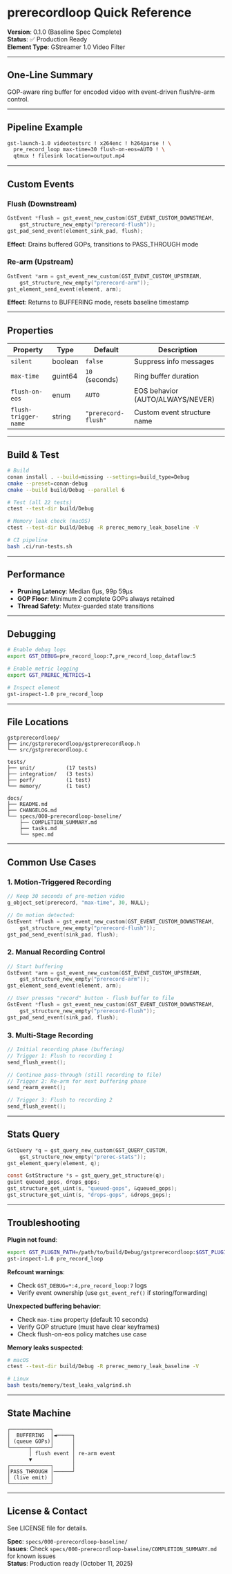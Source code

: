 # prerecordloop Quick Reference

**Version**: 0.1.0 (Baseline Spec Complete)  
**Status**: ✅ Production Ready  
**Element Type**: GStreamer 1.0 Video Filter  

---

## One-Line Summary
GOP-aware ring buffer for encoded video with event-driven flush/re-arm control.

---

## Pipeline Example

```bash
gst-launch-1.0 videotestsrc ! x264enc ! h264parse ! \
  pre_record_loop max-time=30 flush-on-eos=AUTO ! \
  qtmux ! filesink location=output.mp4
```

---

## Custom Events

### Flush (Downstream)
```c
GstEvent *flush = gst_event_new_custom(GST_EVENT_CUSTOM_DOWNSTREAM,
    gst_structure_new_empty("prerecord-flush"));
gst_pad_send_event(element_sink_pad, flush);
```
**Effect**: Drains buffered GOPs, transitions to PASS_THROUGH mode

### Re-arm (Upstream)
```c
GstEvent *arm = gst_event_new_custom(GST_EVENT_CUSTOM_UPSTREAM,
    gst_structure_new_empty("prerecord-arm"));
gst_element_send_event(element, arm);
```
**Effect**: Returns to BUFFERING mode, resets baseline timestamp

---

## Properties

| Property | Type | Default | Description |
|----------|------|---------|-------------|
| `silent` | boolean | `false` | Suppress info messages |
| `max-time` | guint64 | `10` (seconds) | Ring buffer duration |
| `flush-on-eos` | enum | `AUTO` | EOS behavior (AUTO/ALWAYS/NEVER) |
| `flush-trigger-name` | string | `"prerecord-flush"` | Custom event structure name |

---

## Build & Test

```bash
# Build
conan install . --build=missing --settings=build_type=Debug
cmake --preset=conan-debug
cmake --build build/Debug --parallel 6

# Test (all 22 tests)
ctest --test-dir build/Debug

# Memory leak check (macOS)
ctest --test-dir build/Debug -R prerec_memory_leak_baseline -V

# CI pipeline
bash .ci/run-tests.sh
```

---

## Performance

- **Pruning Latency**: Median 6µs, 99p 59µs
- **GOP Floor**: Minimum 2 complete GOPs always retained
- **Thread Safety**: Mutex-guarded state transitions

---

## Debugging

```bash
# Enable debug logs
export GST_DEBUG=pre_record_loop:7,pre_record_loop_dataflow:5

# Enable metric logging
export GST_PREREC_METRICS=1

# Inspect element
gst-inspect-1.0 pre_record_loop
```

---

## File Locations

```
gstprerecordloop/
├── inc/gstprerecordloop/gstprerecordloop.h
└── src/gstprerecordloop.c

tests/
├── unit/          (17 tests)
├── integration/   (3 tests)
├── perf/          (1 test)
└── memory/        (1 test)

docs/
├── README.md
├── CHANGELOG.md
└── specs/000-prerecordloop-baseline/
    ├── COMPLETION_SUMMARY.md
    ├── tasks.md
    └── spec.md
```

---

## Common Use Cases

### 1. Motion-Triggered Recording
```c
// Keep 30 seconds of pre-motion video
g_object_set(prerecord, "max-time", 30, NULL);

// On motion detected:
GstEvent *flush = gst_event_new_custom(GST_EVENT_CUSTOM_DOWNSTREAM,
    gst_structure_new_empty("prerecord-flush"));
gst_pad_send_event(sink_pad, flush);
```

### 2. Manual Recording Control
```c
// Start buffering
GstEvent *arm = gst_event_new_custom(GST_EVENT_CUSTOM_UPSTREAM,
    gst_structure_new_empty("prerecord-arm"));
gst_element_send_event(element, arm);

// User presses "record" button - flush buffer to file
GstEvent *flush = gst_event_new_custom(GST_EVENT_CUSTOM_DOWNSTREAM,
    gst_structure_new_empty("prerecord-flush"));
gst_pad_send_event(sink_pad, flush);
```

### 3. Multi-Stage Recording
```c
// Initial recording phase (buffering)
// Trigger 1: Flush to recording 1
send_flush_event();

// Continue pass-through (still recording to file)
// Trigger 2: Re-arm for next buffering phase
send_rearm_event();

// Trigger 3: Flush to recording 2
send_flush_event();
```

---

## Stats Query

```c
GstQuery *q = gst_query_new_custom(GST_QUERY_CUSTOM,
    gst_structure_new_empty("prerec-stats"));
gst_element_query(element, q);

const GstStructure *s = gst_query_get_structure(q);
guint queued_gops, drops_gops;
gst_structure_get_uint(s, "queued-gops", &queued_gops);
gst_structure_get_uint(s, "drops-gops", &drops_gops);
```

---

## Troubleshooting

**Plugin not found**:
```bash
export GST_PLUGIN_PATH=/path/to/build/Debug/gstprerecordloop:$GST_PLUGIN_PATH
gst-inspect-1.0 pre_record_loop
```

**Refcount warnings**:
- Check `GST_DEBUG=*:4,pre_record_loop:7` logs
- Verify event ownership (use `gst_event_ref()` if storing/forwarding)

**Unexpected buffering behavior**:
- Check `max-time` property (default 10 seconds)
- Verify GOP structure (must have clear keyframes)
- Check flush-on-eos policy matches use case

**Memory leaks suspected**:
```bash
# macOS
ctest --test-dir build/Debug -R prerec_memory_leak_baseline -V

# Linux
bash tests/memory/test_leaks_valgrind.sh
```

---

## State Machine

```
┌─────────────┐
│  BUFFERING  │◄─────┐
│ (queue GOPs)│      │
└──────┬──────┘      │
       │ flush event │ re-arm event
       ▼             │
┌─────────────┐      │
│PASS_THROUGH │──────┘
│ (live emit) │
└─────────────┘
```

---

## License & Contact

See LICENSE file for details.

**Spec**: `specs/000-prerecordloop-baseline/`  
**Issues**: Check `specs/000-prerecordloop-baseline/COMPLETION_SUMMARY.md` for known issues  
**Status**: Production ready (October 11, 2025)
